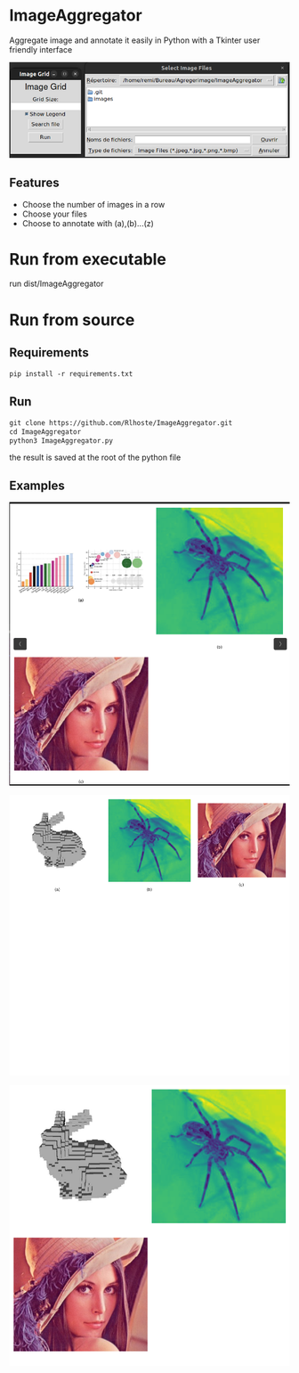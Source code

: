 # ImageAggregator
Aggregate image and annotate it easily in Python with a Tkinter user friendly interface

![Image Description](images/UI.png)

## Features
- Choose the number of images in a row
- Choose your files
- Choose to annotate with (a),(b)...(z)

# Run from executable

run dist/ImageAggregator

# Run from source

## Requirements
```
pip install -r requirements.txt
```
## Run
```
git clone https://github.com/Rlhoste/ImageAggregator.git
cd ImageAggregator
python3 ImageAggregator.py
```
the result is saved at the root of the python file

## Examples

![Image Description](images/test1.png)

![Image Description](images/test2.png)

![Image Description](images/withoutLegend.png)


